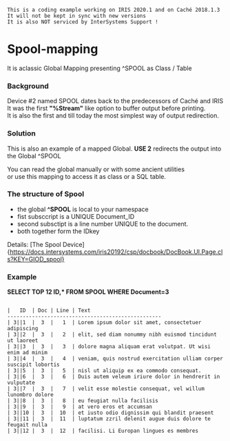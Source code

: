  ~~~
 This is a coding example working on IRIS 2020.1 and on Caché 2018.1.3 
 It will not be kept in sync with new versions      
 It is also NOT serviced by InterSystems Support !   
~~~ 

# Spool-mapping
It is aclassic Global Mapping presenting ^SPOOL as Class / Table

### Background
Device #2 named SPOOL dates back to the predecessors of Caché and IRIS  
It was the first __"%Stream"__ like option to buffer output before printing.  
It is also the first and till today the most simplest way of output redirection.   

### Solution
This is also an example of a mapped Global. 
__USE 2__ redirects the output into the Global ^SPOOL  

You can read the global manually or with some ancient utilities  
or use this mapping to access it as class or a SQL table.  

### The structure of Spool
- the global __^SPOOL__ is local to your namespace  
- fist subsccript is a UNIQUE Document_ID  
- second subsctipt is a line number UNIQUE to the document.  
- both together form the IDkey  

Details: [The Spool Device]  
{https://docs.intersystems.com/iris20192/csp/docbook/DocBook.UI.Page.cls?KEY=GIOD_spool}  

### Example

__SELECT TOP 12 ID,* FROM SPOOL WHERE Document=3__

~~~

|   ID  | Doc |	Line | Text 
--------------------------------------------------
| 3||1  |  3  |   1  | Lorem ipsum dolor sit amet, consectetuer adipiscing
| 3||2  |  3  |   2  | elit, sed diam nonummy nibh euismod tincidunt ut laoreet
| 3||3  |  3  |   3  | dolore magna aliquam erat volutpat. Ut wisi enim ad minim
| 3||4  |  3  |   4  | veniam, quis nostrud exercitation ulliam corper suscipit lobortis
| 3||5  |  3  |   5  | nisl ut aliquip ex ea commodo consequat.
| 3||6  |  3  |   6  | Duis autem veleum iriure dolor in hendrerit in vulputate
| 3||7  |  3  |   7  | velit esse molestie consequat, vel willum lunombro dolore
| 3||8  |  3  |   8  | eu feugiat nulla facilisis
| 3||9  |  3  |   9  | at vero eros et accumsan
| 3||10 |  3  |  10  | et iusto odio dignissim qui blandit praesent
| 3||11 |  3  |  11  | luptatum zzril delenit augue duis dolore te feugait nulla
| 3||12 |  3  |  12  | facilisi. Li Europan lingues es membres
~~~

